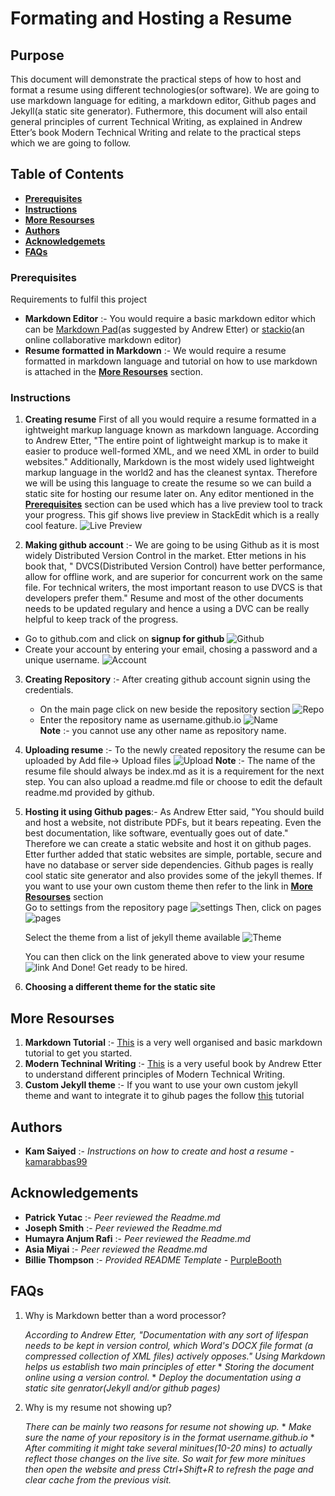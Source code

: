 
# Formating and Hosting a Resume

## Purpose
This document will demonstrate the practical steps of how to host and format a resume using different technologies(or software). We are going to use markdown language for editing, a markdown editor, Github pages and Jekyll(a static site generator). Futhermore, this document will also entail general principles of current Technical Writing, as
explained in Andrew Etter’s book Modern Technical Writing and relate to the practical steps which we are going to follow.

## Table of Contents
 * [**Prerequisites**](https://github.com/kamarabbas99/kamarabbas99.github.io/blob/main/README.md#prerequisites)
 * [**Instructions**](https://github.com/kamarabbas99/kamarabbas99.github.io/blob/main/README.md#instructions)
 * [**More Resourses**](https://github.com/kamarabbas99/kamarabbas99.github.io/blob/main/README.md#more-resourses)
 * [**Authors**](https://github.com/kamarabbas99/kamarabbas99.github.io/blob/main/README.md#authors)
 *  [**Acknowledgemets**](https://github.com/kamarabbas99/kamarabbas99.github.io/blob/main/README.md#acknowledgements)
 * [**FAQs**](https://github.com/kamarabbas99/kamarabbas99.github.io/blob/main/README.md#faqs)

### Prerequisites

Requirements to fulfil this project
* **Markdown Editor** :- You would require a basic markdown editor which can be [Markdown Pad](http://www.markdownpad.com/)(as suggested by Andrew Etter) or [stackio](https://stackedit.io/)(an online collaborative markdown editor)
* **Resume formatted in Markdown** :- We would require a resume formatted in markdown language and tutorial on how to use markdown is attached in the [**More Resourses**](https://github.com/kamarabbas99/kamarabbas99.github.io/blob/main/README.md#more-resourses) section.

### Instructions
1. **Creating resume**
First of all you would require a resume formatted in a ightweight markup language known as markdown language. According to Andrew Etter, "The entire point of lightweight markup is to make it easier to produce well-formed XML, and we need XML in order to build websites." Additionally, Markdown is the most widely used lightweight markup language in the world2 and has the cleanest syntax. Therefore we will be using this language to create the resume so we can build a static site for hosting our resume later on. Any editor mentioned in the [**Prerequisites**](https://github.com/kamarabbas99/kamarabbas99.github.io/blob/main/README.md#prerequisites) section can be used which has a live preview tool to track your progress.
This gif shows live preview in StackEdit which is a really cool feature.
![Live Preview](https://github.com/kamarabbas99/kamarabbas99.github.io/blob/main/media/assig1.gif)

2. **Making github account** :- We are going to be using Github as it is most widely Distributed Version Control in the market. Etter metions in his book that, " DVCS(Distributed Version Control) have better performance, allow for offline work, and are superior for concurrent work on the same file. For technical writers, the most important reason to use DVCS is that developers prefer them." Resume and most of the other documents needs to be updated regulary and hence a using a DVC can be really helpful to keep track of the progress.</br>
  *  Go to github.com and click on **signup for github**
  ![Github](https://github.com/kamarabbas99/kamarabbas99.github.io/blob/main/media/Screenshot%202021-11-02%20175305.png)
  * Create your account by entering your email, chosing a password and a unique username.
  ![Account](https://github.com/kamarabbas99/kamarabbas99.github.io/blob/main/media/Screenshot%202021-11-02%20175740.png)
3. **Creating Repository** :- After creating github account signin using the credentials.</br>  
   * On the main page click on new beside the repository section
   ![Repo](https://github.com/kamarabbas99/kamarabbas99.github.io/blob/main/media/Screenshot%202021-11-02%20180053.png)
   * Enter the repository name as username.github.io
   ![Name](https://github.com/kamarabbas99/kamarabbas99.github.io/blob/main/media/assig2.gif)
  </br>   **Note** :- you cannot use any other name as repository name.
4. **Uploading resume** :- To the newly created repository the resume can be uploaded by Add file-> Upload files
![Upload](https://github.com/kamarabbas99/kamarabbas99.github.io/blob/main/media/assig3.gif)
   **Note** :- The name of the resume file should always be index.md as it is a requirement for the next step.
You can also upload a readme.md file or choose to edit the default readme.md provided by github.
6. **Hosting it using Github pages**:- As Andrew Etter said, "You should build and host a website, not distribute PDFs, but it bears repeating. Even the best documentation, like software, eventually goes out of date." Therefore we can create a static website and host it on github pages. Etter further added that static websites are simple, portable, secure and have no database or server side dependencies. Github pages is really cool static site generator and also provides some of the jekyll themes. If you want to use your own custom theme then refer to the link in  [**More Resourses**](https://github.com/kamarabbas99/kamarabbas99.github.io/blob/main/README.md#more-resourses) section</br>
  Go to settings from the repository page
  ![settings](https://github.com/kamarabbas99/kamarabbas99.github.io/blob/main/media/S4.png)
  Then, click on pages
    ![pages](https://github.com/kamarabbas99/kamarabbas99.github.io/blob/main/media/S5.png)

   Select the theme from a list of jekyll theme available
     ![Theme](https://github.com/kamarabbas99/kamarabbas99.github.io/blob/main/media/assig4.gif)

   
   You can then click on the link generated above to view your resume
   ![link](https://github.com/kamarabbas99/kamarabbas99.github.io/blob/main/media/Screenshot%202021-11-02%20195121.png)
   And Done! Get ready to be hired.</br>
7. **Choosing a different theme for the static site** 

## More Resourses

1. **Markdown Tutorial** :- [This](https://www.markdowntutorial.com/) is a very well organised and basic markdown tutorial to get you started.
2. **Modern Techninal Writing** :- [This](https://www.amazon.ca/Modern-Technical-Writing-Introduction-Documentation-ebook/dp/B01A2QL9SS) is a very useful book by Andrew Etter to understand different principles of Modern Technical Writing.
3. **Custom Jekyll theme** :-  If you want to use your own custom jekyll theme and want to integrate it to gihub pages the follow [this](https://docs.github.com/en/pages/setting-up-a-github-pages-site-with-jekyll/adding-a-theme-to-your-github-pages-site-using-jekyll) tutorial

## Authors

- **Kam Saiyed** :- *Instructions on how to create and host a resume* -
    [kamarabbas99](https://github.com/kamarabbas99)
    
## Acknowledgements
 - **Patrick Yutac** :- *Peer reviewed the Readme.md* 
- **Joseph Smith** :- *Peer reviewed the Readme.md* 
 - **Humayra Anjum Rafi** :- *Peer reviewed the Readme.md* 
 - **Asia Miyai** :- *Peer reviewed the Readme.md* 
 - **Billie Thompson** :- *Provided README Template* - [PurpleBooth](https://github.com/PurpleBooth)

## FAQs

1. Why is Markdown better than a word
processor?</br>  

	 _According to Andrew Etter, "Documentation with any sort of lifespan needs to be kept in version control, which Word's DOCX file format (a compressed collection of XML files) actively opposes." Using Markdown helps us establish two main principles of etter_
	    * _Storing the document online using a version control._
	    *  _Deploy the documentation using a static site genrator(Jekyll and/or github pages)_

2. Why is my resume not showing up?</br>  

	_There can be mainly two reasons for resume not showing up._
	   * _Make sure the name of your repository is in the format username.github.io_ 
	    * _After commiting it might take several minitues(10-20 mins) to actually reflect those changes on the live site. So wait for few more minitues then open the website and press Ctrl+Shift+R to refresh the page and clear cache from the previous visit._

